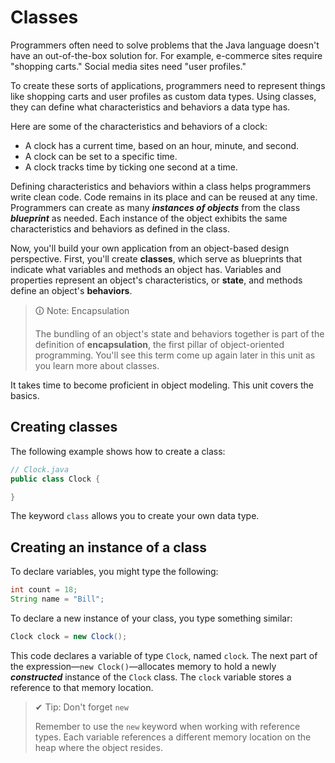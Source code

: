 # Classes

Programmers often need to solve problems that the Java language doesn't have an out-of-the-box solution for. For example, e-commerce sites require "shopping carts." Social media sites need "user profiles."

To create these sorts of applications, programmers need to represent things like shopping carts and user profiles as custom data types. Using classes, they can define what characteristics and behaviors a data type has.

Here are some of the characteristics and behaviors of a clock:

-   A clock has a current time, based on an hour, minute, and second.
-   A clock can be set to a specific time.
-   A clock tracks time by ticking one second at a time.

Defining characteristics and behaviors within a class helps programmers write clean code. Code remains in its place and can be reused at any time. Programmers can create as many **_instances of objects_** from the class **_blueprint_** as needed. Each instance of the object exhibits the same characteristics and behaviors as defined in the class.

Now, you'll build your own application from an object-based design perspective. First, you'll create **classes**, which serve as blueprints that indicate what variables and methods an object has. Variables and properties represent an object's characteristics, or **state**, and methods define an object's **behaviors**.

>🛈 Note: Encapsulation
>
>The bundling of an object's state and behaviors together is part of the definition of **encapsulation**, the first pillar of object-oriented programming. You'll see this term come up again later in this unit as you learn more about classes.

It takes time to become proficient in object modeling. This unit covers the basics.

## Creating classes
The following example shows how to create a class:

```java
// Clock.java
public class Clock {

}
```

The keyword `class` allows you to create your own data type.

## Creating an instance of a class
To declare variables, you might type the following:

```java
int count = 18;
String name = "Bill";
```

To declare a new instance of your class, you type something similar:

```java
Clock clock = new Clock();
```

This code declares a variable of type `Clock`, named `clock`. The next part of the expression—`new Clock()`—allocates memory to hold a newly **_constructed_** instance of the `Clock` class. The `clock` variable stores a reference to that memory location.

>✔ Tip: Don't forget `new`
>
>Remember to use the `new` keyword when working with reference types. Each variable references a different memory location on the heap where the object resides.
